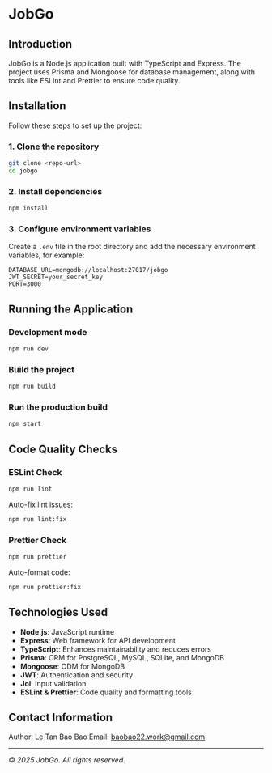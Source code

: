 # JobGo

## Introduction

JobGo is a Node.js application built with TypeScript and Express. The project uses Prisma and Mongoose for database management, along with tools like ESLint and Prettier to ensure code quality.

## Installation

Follow these steps to set up the project:

### 1. Clone the repository

```sh
git clone <repo-url>
cd jobgo
```

### 2. Install dependencies

```sh
npm install
```

### 3. Configure environment variables

Create a `.env` file in the root directory and add the necessary environment variables, for example:

```env
DATABASE_URL=mongodb://localhost:27017/jobgo
JWT_SECRET=your_secret_key
PORT=3000
```

## Running the Application

### Development mode

```sh
npm run dev
```

### Build the project

```sh
npm run build
```

### Run the production build

```sh
npm start
```

## Code Quality Checks

### ESLint Check

```sh
npm run lint
```

Auto-fix lint issues:

```sh
npm run lint:fix
```

### Prettier Check

```sh
npm run prettier
```

Auto-format code:

```sh
npm run prettier:fix
```

## Technologies Used

- **Node.js**: JavaScript runtime
- **Express**: Web framework for API development
- **TypeScript**: Enhances maintainability and reduces errors
- **Prisma**: ORM for PostgreSQL, MySQL, SQLite, and MongoDB
- **Mongoose**: ODM for MongoDB
- **JWT**: Authentication and security
- **Joi**: Input validation
- **ESLint & Prettier**: Code quality and formatting tools

## Contact Information

Author: Le Tan Bao Bao
Email: baobao22.work@gmail.com

---

_© 2025 JobGo. All rights reserved._
